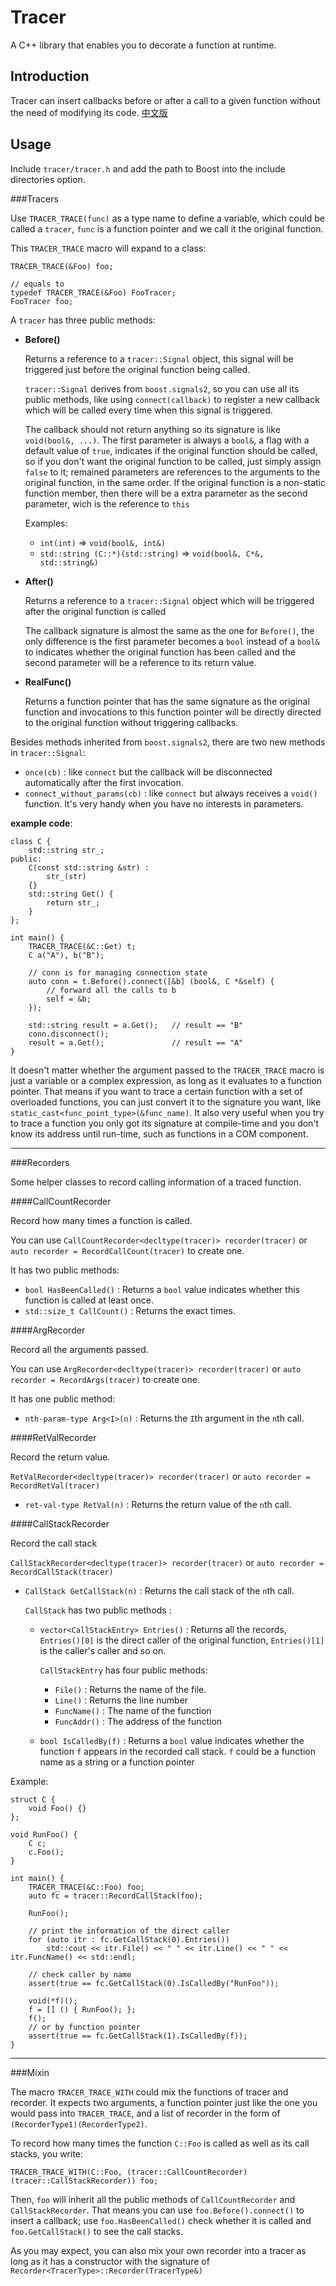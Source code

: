 Tracer
======

A C++ library that enables you to decorate a function at runtime.

Introduction
---

Tracer can insert callbacks before or after a call to a given function without the need of modifying its code. [中文版](https://github.com/QingYun/tracer/blob/master/README.cn.md)

Usage
---

Include `tracer/tracer.h` and add the path to Boost into the include directories option.

###Tracers

Use `TRACER_TRACE(func)` as a type name to define a variable, which could be called a `tracer`, `func` is a function pointer and we call it the original function.

This `TRACER_TRACE` macro will expand to a class:

    TRACER_TRACE(&Foo) foo;
    
    // equals to 
    typedef TRACER_TRACE(&Foo) FooTracer;
    FooTracer foo;

A `tracer` has three public methods:

- **Before()**

  Returns a reference to a `tracer::Signal` object, this signal will be triggered just before the original function being called.
  
  `tracer::Signal` derives from `boost.signals2`, so you can use all its public methods, like using `connect(callback)` to register a new callback which will be called every time when this signal is triggered. 
  
  The callback should not return anything so its signature is like `void(bool&, ...)`. The first parameter is always a `bool&`, a flag with a default value of `true`, indicates if the original function should be called, so if you don't want the original function to be called, just simply assign `false` to it; remained parameters are references to the arguments to the original function, in the same order. If the original function is a non-static function member, then there will be a extra parameter as the second parameter, wich is the reference to `this`
  
  Examples:
  
    - `int(int)` => `void(bool&, int&)`
    - `std::string (C::*)(std::string)` => `void(bool&, C*&, std::string&)`

- **After()**

  Returns a reference to a `tracer::Signal` object which will be triggered after the original function is called
  
  The callback signature is almost the same as the one for `Before()`, the only difference is the first parameter becomes a `bool` instead of a `bool&` to indicates whether the original function has been called and the second parameter will be a reference to its return value.

- **RealFunc()**

  Returns a function pointer that has the same signature as the original function and invocations to this function pointer will be directly directed to the original function without triggering callbacks.

Besides methods inherited from `boost.signals2`, there are two new methods in `tracer::Signal`:

- `once(cb)` : like `connect` but the callback will be disconnected automatically after the first invocation.
- `connect_without_params(cb)` : like `connect` but always receives a `void()` function. It's very handy when you have no interests in parameters.

**example code**:

    class C {
    	std::string str_;
    public:
    	C(const std::string &str) :
    		str_(str)
    	{}
    	std::string Get() {
    		return str_;
    	}
    };
    
    int main() {
    	TRACER_TRACE(&C::Get) t;
    	C a("A"), b("B");
    	
    	// conn is for managing connection state
    	auto conn = t.Before().connect([&b] (bool&, C *&self) {
    		// forward all the calls to b
    		self = &b;
    	});
    	
    	std::string result = a.Get();	// result == "B"
    	conn.disconnect();
    	result = a.Get();				// result == "A"
    }
    
    
It doesn't matter whether the argument passed to the `TRACER_TRACE` macro is just a variable or a complex expression, as long as it evaluates to a function pointer. That means if you want to trace a certain function with a set of overloaded functions, you can just convert it to the signature you want, like `static_cast<func_point_type>(&func_name)`. It also very useful when you try to trace a function you only got its signature at compile-time and you don't know its address until run-time, such as functions in a COM component. 
    
- - -

###Recorders

Some helper classes to record calling information of a traced function.

####CallCountRecorder

Record how many times a function is called. 

You can use `CallCountRecorder<decltype(tracer)> recorder(tracer)` or `auto recorder = RecordCallCount(tracer)` to create one.

It has two public methods:

- `bool HasBeenCalled()` : Returns a `bool` value indicates whether this function is called at least once.
- `std::size_t CallCount()` : Returns the exact times.
 
####ArgRecorder

Record all the arguments passed.

You can use `ArgRecorder<decltype(tracer)> recorder(tracer)` or `auto recorder = RecordArgs(tracer)` to create one.

It has one public method:

- `nth-param-type Arg<I>(n)` : Returns the `I`th argument in the `n`th call. 

####RetValRecorder

Record the return value.

`RetValRecorder<decltype(tracer)> recorder(tracer)` or `auto recorder = RecordRetVal(tracer)`

- `ret-val-type RetVal(n)` : Returns the return value of the `n`th call.

####CallStackRecorder

Record the call stack

`CallStackRecorder<decltype(tracer)> recorder(tracer)` or `auto recorder = RecordCallStack(tracer)`

- `CallStack GetCallStack(n)` : Returns the call stack of the `n`th call.
 
    `CallStack` has two public methods : 

    - `vector<CallStackEntry> Entries()` : Returns all the records, `Entries()[0]` is the direct caller of the original function, `Entries()[1]` is the caller's caller and so on.
    
        `CallStackEntry` has four public methods:
        
        - `File()` : Returns the name of the file.
        - `Line()` : Returns the line number
        - `FuncName()` : The name of the function
        - `FuncAddr()` : The address of the function
        
    - `bool IsCalledBy(f)` : Returns a `bool` value indicates whether the function `f` appears in the recorded call stack. `f` could be a function name as a string or a function pointer

Example:

    struct C {
    	void Foo() {}
    };
    
    void RunFoo() {
    	C c;
    	c.Foo();
    }
    
    int main() {
    	TRACER_TRACE(&C::Foo) foo;
    	auto fc = tracer::RecordCallStack(foo);
    
    	RunFoo();
    	
    	// print the information of the direct caller
    	for (auto itr : fc.GetCallStack(0).Entries())
    		std::cout << itr.File() << " " << itr.Line() << " " << itr.FuncName() << std::endl;

        // check caller by name
    	assert(true == fc.GetCallStack(0).IsCalledBy("RunFoo"));
    	
    	void(*f)();
    	f = [] () { RunFoo(); };
    	f();
    	// or by function pointer
    	assert(true == fc.GetCallStack(1).IsCalledBy(f));
    }

- - -

###Mixin

The macro `TRACER_TRACE_WITH` could mix the functions of tracer and recorder. It expects two arguments, a function pointer just like the one you would pass into `TRACER_TRACE`, and a list of recorder in the form of `(RecorderType1)(RecorderType2)`. 

To record how many times the function `C::Foo` is called as well as its call stacks, you write:

    TRACER_TRACE_WITH(C::Foo, (tracer::CallCountRecorder)(tracer::CallStackRecorder)) foo;
    
Then, `foo` will inherit all the public methods of `CallCountRecorder` and `CallStackRecorder`. That means you can use `foo.Before().connect()` to insert a callback; use `foo.HasBeenCalled()` check whether it is called and `foo.GetCallStack()` to see the call stacks.

As you may expect, you can also mix your own recorder into a tracer as long as it has a constructor with the signature of `Recorder<TracerType>::Recorder(TracerType&)`